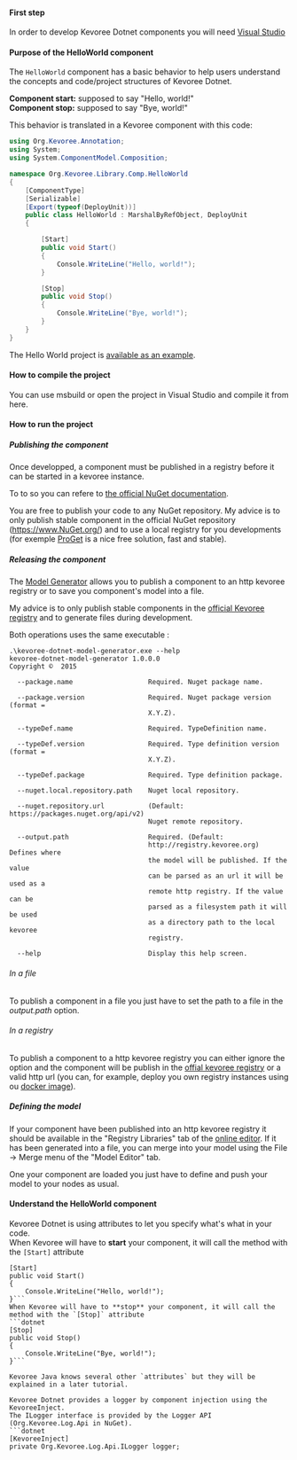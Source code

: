 #### First step
In order to develop Kevoree Dotnet components you will need [Visual Studio](https://www.visualstudio.com/)  

#### Purpose of the HelloWorld component
The `HelloWorld` component has a basic behavior to help users understand the concepts and code/project structures of Kevoree Dotnet.

**Component start:** supposed to say "Hello, world!"  
**Component stop:** supposed to say "Bye, world!"

This behavior is translated in a Kevoree component with this code:  
```csharp
using Org.Kevoree.Annotation;
using System;
using System.ComponentModel.Composition;

namespace Org.Kevoree.Library.Comp.HelloWorld
{
    [ComponentType]
    [Serializable]
    [Export(typeof(DeployUnit))]
    public class HelloWorld : MarshalByRefObject, DeployUnit
    {

        [Start]
        public void Start()
        {
            Console.WriteLine("Hello, world!");
        }

        [Stop]
        public void Stop()
        {
            Console.WriteLine("Bye, world!");
        }
    }
}

```

The Hello World project is [available as an example](https://github.com/kevoree/kevoree-dotnet-comp-helloworld).

#### How to compile the project
You can use msbuild or open the project in Visual Studio and compile it from here.

#### How to run the project
##### Publishing the component
Once developped, a component must be published in a registry before it can be started in a kevoree instance.

To to so you can refere to [the official NuGet documentation](https://docs.NuGet.org/create/creating-and-publishing-a-package).

You are free to publish your code to any NuGet repository. My advice is to only publish stable component in the official NuGet repository (https://www.NuGet.org/) and to use a local registry for you developments (for exemple [ProGet](http://inedo.com/proget) is a nice free solution, fast and stable).

##### Releasing the component
The [Model Generator](https://github.com/kevoree/kevoree-dotnet-model-generator/releases/latest) allows you to publish a component to an http kevoree registry or to save you component's model into a file.

My advice is to only publish stable components in the [official Kevoree registry](http://registry.kevoree.org/) and to generate files during development.

Both operations uses the same executable :

```
.\kevoree-dotnet-model-generator.exe --help
kevoree-dotnet-model-generator 1.0.0.0
Copyright ©  2015

  --package.name                   Required. Nuget package name.

  --package.version                Required. Nuget package version (format =
                                   X.Y.Z).

  --typeDef.name                   Required. TypeDefinition name.

  --typeDef.version                Required. Type definition version (format =
                                   X.Y.Z).

  --typeDef.package                Required. Type definition package.

  --nuget.local.repository.path    Nuget local repository.

  --nuget.repository.url           (Default: https://packages.nuget.org/api/v2)
                                   Nuget remote repository.

  --output.path                    Required. (Default:
                                   http://registry.kevoree.org) Defines where
                                   the model will be published. If the value
                                   can be parsed as an url it will be used as a
                                   remote http registry. If the value can be
                                   parsed as a filesystem path it will be used
                                   as a directory path to the local kevoree
                                   registry.

  --help                           Display this help screen.
```

###### In a file
To publish a component in a file you just have to set the path to a file in the *output.path* option.

###### In a registry
To publish a component to a http kevoree registry you can either ignore the option and the component will be publish in the [offial kevoree registry](http://registry.kevoree.org) or a valid http url (you can, for example, deploy you own registry instances using ou [docker image](https://github.com/kevoree/docker-image-registry-replica)).

##### Defining the model
If your component have been published into an http kevoree registry it should be available in the "Registry Libraries" tab of the [online editor](http://editor.kevoree.org/).
If it has been generated into a file, you can merge into your model using the File -> Merge menu of the "Model Editor" tab.

One your component are loaded you just have to define and push your model to your nodes as usual.

#### Understand the HelloWorld component
Kevoree Dotnet is using attributes to let you specify what's what in your code.  
When Kevoree will have to **start** your component, it will call the method with the `[Start]` attribute
```dotnet
[Start]
public void Start()
{
    Console.WriteLine("Hello, world!");
}```
When Kevoree will have to **stop** your component, it will call the method with the `[Stop]` attribute
```dotnet
[Stop]
public void Stop()
{
    Console.WriteLine("Bye, world!");
}```

Kevoree Java knows several other `attributes` but they will be explained in a later tutorial.

Kevoree Dotnet provides a logger by component injection using the KevoreeInject.
The ILogger interface is provided by the Logger API (Org.Kevoree.Log.Api in NuGet).
```dotnet
[KevoreeInject]
private Org.Kevoree.Log.Api.ILogger logger;
```
